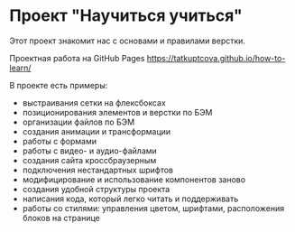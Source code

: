 # Проект "Научиться учиться"
Этот проект знакомит нас с основами и правилами верстки.

Проектная работа на GitHub Pages https://tatkuptcova.github.io/how-to-learn/

В проекте есть примеры:
* выстраивания сетки на флексбоксах
* позиционирования элементов и верстки по БЭМ
* организации файлов по БЭМ
* создания анимации и трансформации
* работы с формами
* работы с видео- и аудио-файлами
* создания сайта кроссбраузерным
* подключения нестандартных шрифтов
* модифицирование и использование компонентов заново
* создания удобной структуры проекта
* написания кода, который легко читать и поддерживать
* работы со стилями: управления цветом, шрифтами, расположения блоков на странице
